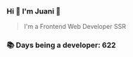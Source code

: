 ### Hi 👋 I&#39;m Juani 🦁

> I&#39;m a Frontend Web Developer SSR

### 📚 Days being a developer: 622
